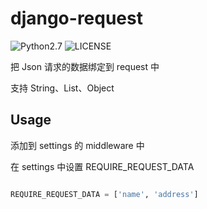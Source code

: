 # django-request

![Python2.7](https://img.shields.io/badge/python-2.7-green.svg)
![LICENSE](https://img.shields.io/badge/LICENSE-MIT-blue.svg)

把 Json 请求的数据绑定到 request 中

支持 String、List、Object

## Usage

添加到 settings 的 middleware 中

在 settings 中设置 REQUIRE_REQUEST_DATA

```python

REQUIRE_REQUEST_DATA = ['name', 'address']

```


